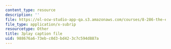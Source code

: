```yaml
---
content_type: resource
description: ''
file: https://ol-ocw-studio-app-qa.s3.amazonaws.com/courses/8-286-the-early-universe-fall-2013/988676a673ebc0d3bd423c7c594d887a_4OinSH6sAUo.srt
file_type: application/x-subrip
resourcetype: Other
title: 3play caption file
uid: 988676a6-73eb-c0d3-bd42-3c7c594d887a
---
```

